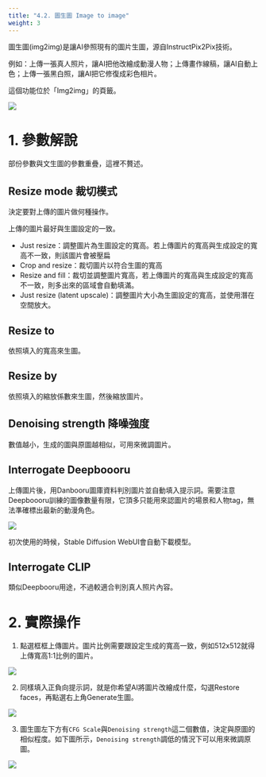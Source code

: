 ```yaml
---
title: "4.2. 圖生圖 Image to image"
weight: 3
---
```



圖生圖(img2img)是讓AI參照現有的圖片生圖，源自InstructPix2Pix技術。

例如：上傳一張真人照片，讓AI把他改繪成動漫人物；上傳畫作線稿，讓AI自動上色；上傳一張黑白照，讓AI把它修復成彩色相片。

這個功能位於「Img2img」的頁籤。

![](../../images/image-to-image-1.webp)


# 1. 參數解說

部份參數與文生圖的參數重疊，這裡不贅述。


## Resize mode 裁切模式

決定要對上傳的圖片做何種操作。

上傳的圖片最好與生圖設定的一致。

- Just resize：調整圖片為生圖設定的寬高。若上傳圖片的寬高與生成設定的寬高不一致，則該圖片會被壓扁
- Crop and resize：裁切圖片以符合生圖的寬高
- Resize and fill：裁切並調整圖片寬高，若上傳圖片的寬高與生成設定的寬高不一致，則多出來的區域會自動填滿。
- Just resize (latent upscale)：調整圖片大小為生圖設定的寬高，並使用潛在空間放大。

## Resize to

依照填入的寬高來生圖。


## Resize by

依照填入的縮放係數來生圖，然後縮放圖片。


## Denoising strength 降噪強度

數值越小，生成的圖與原圖越相似，可用來微調圖片。

## Interrogate Deepboooru

上傳圖片後，用Danbooru圖庫資料判別圖片並自動填入提示詞。需要注意Deepboooru訓練的圖像數量有限，它頂多只能用來認圖片的場景和人物tag，無法準確標出最新的動漫角色。

![](../../images/image-to-image-2.webp)

初次使用的時候，Stable Diffusion WebUI會自動下載模型。

## Interrogate CLIP

類似Deepbooru用途，不過較適合判別真人照片內容。


# 2. 實際操作

1. 點選框框上傳圖片。圖片比例需要跟設定生成的寬高一致，例如512x512就得上傳寬高1:1比例的圖片。

![](../../images/image-to-image-3.webp)

2. 同樣填入正負向提示詞，就是你希望AI將圖片改繪成什麼，勾選Restore faces，再點選右上角Generate生圖。

![](../../images/image-to-image-4.webp)

3. 圖生圖左下方有`CFG Scale`與`Denoising strength`這二個數值，決定與原圖的相似程度。如下圖所示，`Denoising strength`調低的情況下可以用來微調原圖。

![](../../images/image-to-image-5.webp)
